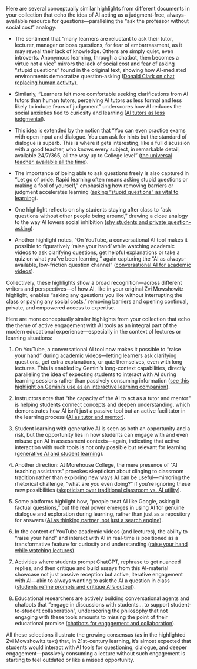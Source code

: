 Here are several conceptually similar highlights from different documents in your collection that echo the idea of AI acting as a judgment-free, always-available resource for questions—paralleling the “ask the professor without social cost” analogy:

- The sentiment that “many learners are reluctant to ask their tutor, lecturer, manager or boss questions, for fear of embarrassment, as it may reveal their lack of knowledge. Others are simply quiet, even introverts. Anonymous learning, through a chatbot, then becomes a virtue not a vice” mirrors the lack of social cost and fear of asking “stupid questions” found in the original text, showing how AI-mediated environments democratize question-asking ([Donald Clark on chat replacing human activity](https://readwise.io/bookreview/26248381/?highlight=506352603)).

- Similarly, “Learners felt more comfortable seeking clarifications from AI tutors than human tutors, perceiving AI tutors as less formal and less likely to induce fears of judgement” underscores how AI reduces the social anxieties tied to curiosity and learning ([AI tutors as less judgmental](https://readwise.io/bookreview/41616366/?highlight=735710628)).

- This idea is extended by the notion that “You can even practice exams with open input and dialogue. You can ask for hints but the standard of dialogue is superb. This is where it gets interesting, like a full discussion with a good teacher, who knows every subject, in remarkable detail, available 24/7/365, all the way up to College level” ([the universal teacher, available all the time](https://readwise.io/bookreview/26163001/?highlight=504958931)).

- The importance of being able to ask questions freely is also captured in “Let go of pride. Rapid learning often means asking stupid questions or making a fool of yourself,” emphasizing how removing barriers or judgment accelerates learning ([asking “stupid questions” as vital to learning](https://readwise.io/bookreview/7377299/?highlight=137266744)).

- One highlight reflects on shy students staying after class to “ask questions without other people being around,” drawing a close analogy to the way AI lowers social inhibition ([shy students and private question-asking](https://readwise.io/bookreview/17127708/?highlight=352270092)).

- Another highlight notes, “On YouTube, a conversational AI tool makes it possible to figuratively ‘raise your hand’ while watching academic videos to ask clarifying questions, get helpful explanations or take a quiz on what you’ve been learning,” again capturing the “AI as always-available, low-friction question channel” ([conversational AI for academic videos](https://readwise.io/bookreview/41585080/?highlight=735213290)). 

Collectively, these highlights show a broad recognition—across different writers and perspectives—of how AI, like in your original Zvi Mowshowitz highlight, enables “asking any questions you like without interrupting the class or paying any social costs,” removing barriers and opening continual, private, and empowered access to expertise.

Here are more conceptually similar highlights from your collection that echo the theme of active engagement with AI tools as an integral part of the modern educational experience—especially in the context of lectures or learning situations:

1. On YouTube, a conversational AI tool now makes it possible to “raise your hand” during academic videos—letting learners ask clarifying questions, get extra explanations, or quiz themselves, even with long lectures. This is enabled by Gemini’s long-context capabilities, directly paralleling the idea of expecting students to interact with AI during learning sessions rather than passively consuming information ([see this highlight on Gemini’s use as an interactive learning companion](https://readwise.io/bookreview/41585080/?highlight=735213290)).

2. Instructors note that "the capacity of the AI to act as a tutor and mentor" is helping students connect concepts and deepen understanding, which demonstrates how AI isn't just a passive tool but an active facilitator in the learning process ([AI as tutor and mentor](https://readwise.io/bookreview/40352600/?highlight=758739923)).

3. Student learning with generative AI is seen as both an opportunity and a risk, but the opportunity lies in how students can engage with and even misuse gen AI in assessment contexts—again, indicating that active interaction with such tools is not only possible but relevant for learning ([generative AI and student learning](https://readwise.io/bookreview/44861125/?highlight=797100091)).

4. Another direction: At Morehouse College, the mere presence of "AI teaching assistants" provokes skepticism about clinging to classroom tradition rather than exploring new ways AI can be useful—mirroring the rhetorical challenge, “what are you even doing?” if you’re ignoring these new possibilities ([skepticism over traditional classroom vs. AI utility](https://readwise.io/bookreview/42277949/?highlight=745232837)).

5. Some platforms highlight how, “people treat AI like Google, asking it factual questions,” but the real power emerges in using AI for genuine dialogue and exploration during learning, rather than just as a repository for answers ([AI as thinking partner, not just a search engine](https://readwise.io/bookreview/46497550/?highlight=820373832)).

6. In the context of YouTube academic videos (and lectures), the ability to “raise your hand” and interact with AI in real-time is positioned as a transformative feature for curiosity and understanding ([raise your hand while watching lectures](https://readwise.io/bookreview/41585080/?highlight=735213290)).

7. Activities where students prompt ChatGPT, rephrase to get nuanced replies, and then critique and build essays from this AI-material showcase not just passive reception but active, iterative engagement with AI—akin to always wanting to ask the AI a question in class ([students refine prompts and critique AI’s output](https://readwise.io/bookreview/46501520/?highlight=820429921)).

8. Educational researchers are actively building conversational agents and chatbots that “engage in discussions with students... to support student-to-student collaboration", underscoring the philosophy that not engaging with these tools amounts to missing the point of their educational promise ([chatbots for engagement and collaboration](https://readwise.io/bookreview/4459677/?highlight=84508780)).

All these selections illustrate the growing consensus (as in the highlighted Zvi Mowshowitz text) that, in 21st-century learning, it’s almost expected that students would interact with AI tools for questioning, dialogue, and deeper engagement—passively consuming a lecture without such engagement is starting to feel outdated or like a missed opportunity.
